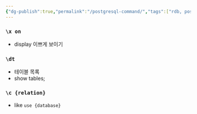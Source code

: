 ```yaml
---
{"dg-publish":true,"permalink":"/postgresql-command/","tags":["rdb, postgre"],"created":"","updated":""}
---
```



### `\x on`
- display 이쁘게 보이기

### `\dt`
- 테이블 목록
- show tables;

### `\c {relation}`
- like `use {database}`